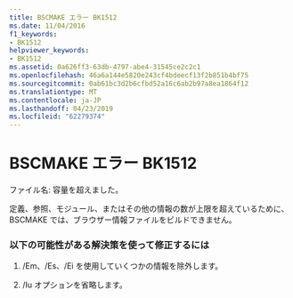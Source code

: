 ```yaml
---
title: BSCMAKE エラー BK1512
ms.date: 11/04/2016
f1_keywords:
- BK1512
helpviewer_keywords:
- BK1512
ms.assetid: 0a626ff3-63db-4797-abe4-31545ce2c2c1
ms.openlocfilehash: 46a6a144e5820e243cf4bdeecf13f2b851b4bf75
ms.sourcegitcommit: 0ab61bc3d2b6cfbd52a16c6ab2b97a8ea1864f12
ms.translationtype: MT
ms.contentlocale: ja-JP
ms.lasthandoff: 04/23/2019
ms.locfileid: "62279374"
---
```

# <a name="bscmake-error-bk1512"></a>BSCMAKE エラー BK1512

ファイル名: 容量を超えました。

定義、参照、モジュール、またはその他の情報の数が上限を超えているために、BSCMAKE では、ブラウザー情報ファイルをビルドできません。

### <a name="to-fix-by-using-the-following-possible-solutions"></a>以下の可能性がある解決策を使って修正するには

1. /Em、/Es、/Ei を使用していくつかの情報を除外します。

1. /Iu オプションを省略します。